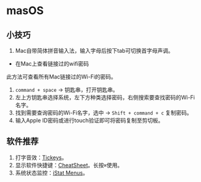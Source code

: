 # masOS

## 小技巧

1. Mac自带简体拼音输入法，输入字母后按下tab可切换首字母声调。

* 在Mac上查看链接过的wifi密码

此方法可查看所有Mac链接过的Wi-Fi的密码。

1. `command + space` -> 钥匙串，打开钥匙串。
2. 左上方钥匙串选择系统，左下方种类选择密码，右侧搜索要查找密码的Wi-Fi名字。
3. 找到需要查询密码的Wi-Fi名字，选中 -> `Shift + command + c` 复制密码。
4. 输入Apple ID密码或进行touch验证即可将密码复制至剪切板。

## 软件推荐
 
1. 打字音效：[Tickeys](http://www.yingdev.com/projects/tickeys)。
2. 显示软件快捷键：[CheatSheet](https://www.mediaatelier.com/CheatSheet/)。长按`⌘`使用。
3. 系统状态监控：[iStat Menus](https://bjango.com/mac/istatmenus/)。
